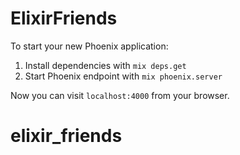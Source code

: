 # ElixirFriends

To start your new Phoenix application:

1. Install dependencies with `mix deps.get`
2. Start Phoenix endpoint with `mix phoenix.server`

Now you can visit `localhost:4000` from your browser.
# elixir_friends
